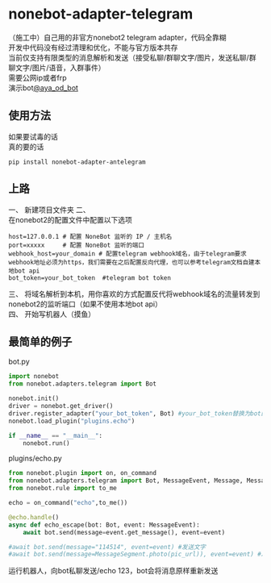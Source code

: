 # nonebot-adapter-telegram
（施工中）自己用的非官方nonebot2 telegram adapter，代码全靠糊  
开发中代码没有经过清理和优化，不能与官方版本共存  
当前仅支持有限类型的消息解析和发送（接受私聊/群聊文字/图片，发送私聊/群聊文字/图片/语音，入群事件）  
需要公网ip或者frp  
演示bot[@aya_od_bot](https://t.me/aya_od_bot)  
## 使用方法
如果要试毒的话  
真的要的话  
```shell
pip install nonebot-adapter-antelegram
```
## 上路
一、 
新建项目文件夹
二、  
在nonebot2的配置文件中配置以下选项  
```shell
host=127.0.0.1 # 配置 NoneBot 监听的 IP / 主机名  
port=xxxxx     # 配置 NoneBot 监听的端口  
webhook_host=your_domain # 配置telegram webhook域名，由于telegram要求webhook地址必须为https，我们需要在之后配置反向代理，也可以参考telegram文档自建本地bot api  
bot_token=your_bot_token  #telegram bot token
```
三、
将域名解析到本机，用你喜欢的方式配置反代将webhook域名的流量转发到nonebot2的监听端口（如果不使用本地bot api）  
四、
开始写机器人（摸鱼）

## 最简单的例子
bot.py
```python
import nonebot
from nonebot.adapters.telegram import Bot

nonebot.init()
driver = nonebot.get_driver()
driver.register_adapter("your_bot_token", Bot) #your_bot_token替换为bot的token
nonebot.load_plugin("plugins.echo")

if __name__ == "__main__":
    nonebot.run()   
```
plugins/echo.py
```python
from nonebot.plugin import on, on_command
from nonebot.adapters.telegram import Bot, MessageEvent, Message, MessageSegment
from nonebot.rule import to_me

echo = on_command("echo",to_me())

@echo.handle()
async def echo_escape(bot: Bot, event: MessageEvent):
    await bot.send(message=event.get_message(), event=event)

#await bot.send(message="114514", event=event) #发送文字
#await bot.send(message=MessageSegment.photo(pic_url)), event=event) #发送图片 支持file:///，base64://，file_id，url(由Telegram服务器下载)
```
运行机器人，向bot私聊发送/echo 123，bot会将消息原样重新发送


